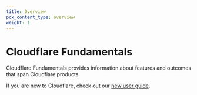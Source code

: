 ```yaml
---
title: Overview
pcx_content_type: overview
weight: 1
---
```


# Cloudflare Fundamentals

Cloudflare Fundamentals provides information about features and outcomes that span Cloudflare products.

If you are new to Cloudflare, check out our [new user guide](/learning-paths/get-started/).